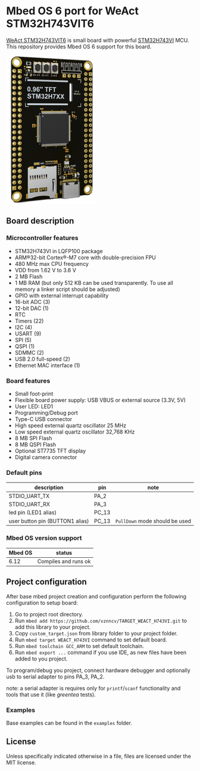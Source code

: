 # Mbed OS 6 port for WeAct STM32H743VIT6

[WeAct STM32H743VIT6](https://github.com/WeActTC/MiniSTM32H7xx) is small board with
powerful [STM32H743VI](https://www.st.com/en/microcontrollers-microprocessors/stm32h743vi.html) MCU. This repository
provides Mbed OS 6 support for this board.

![WeAct STM32H743VIT6](docs/STM32H743VI.png)

## Board description

### Microcontroller features

* STM32H743VI in LQFP100 package
* ARM®32-bit Cortex®-M7 core with double-precision FPU
* 480 MHz max CPU frequency
* VDD from 1.62 V to 3.6 V
* 2 MB Flash
* 1 MB RAM (but only 512 KB can be used transparently. To use all memory a linker script should be adjusted)
* GPIO with external interrupt capability
* 16-bit ADC (3)
* 12-bit DAC (1)
* RTC
* Timers (22)
* I2C (4)
* USART (9)
* SPI (5)
* QSPI (1)
* SDMMC (2)
* USB 2.0 full-speed (2)
* Ethernet MAC interface (1)

### Board features

* Small foot-print
* Flexible board power supply: USB VBUS or external source (3.3V, 5V)
* User LED: LED1
* Programming/Debug port
* Type-C USB connector
* High speed external quartz oscillator 25 MHz
* Low speed external quartz oscillator 32,768 KHz
* 8 MB SPI Flash
* 8 MB QSPI Flash
* Optional ST7735 TFT display
* Digital camera connector

### Default pins

| description | pin | note |
|---|---|---|
| STDIO_UART_TX | PA_2 | |
| STDIO_UART_RX | PA_3 | |
| led pin (LED1 alias) | PC_13 | |
| user button pin (BUTTON1 alias) | PC_13 | `PullDown` mode should be used |

### Mbed OS version support

| Mbed OS | status |
|---|---|
| 6.12 | Compiles and runs ok |

## Project configuration

After base mbed project creation and configuration perform the following configuration to setup board:

1. Go to project root directory.
2. Run `mbed add https://github.com/vznncv/TARGET_WEACT_H743VI.git` to add this library to your project.
3. Copy `custom_target.json` from library folder to your project folder.
4. Run `mbed target WEACT_H743VI` command to set default board.
5. Run `mbed toolchain GCC_ARM` to set default toolchain.
6. Run `mbed export ...` command if you use IDE, as new files have been added to you project.

To program/debug you project, connect hardware debugger and optionally usb to serial adapter to pins PA_3, PA_2.

note: a serial adapter is requires only for `printf`/`scanf` functionality and tools that use it
(like *greentea* tests).

### Examples

Base examples can be found in the `examples` folder.

## License

Unless specifically indicated otherwise in a file, files are licensed under the MIT license.
